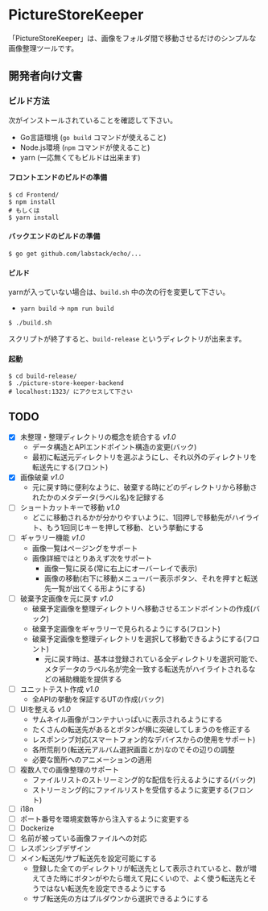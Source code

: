  PictureStoreKeeper
==========

「PictureStoreKeeper」は、画像をフォルダ間で移動させるだけのシンプルな画像整理ツールです。

## 開発者向け文書

### ビルド方法

次がインストールされていることを確認して下さい。

* Go言語環境 (`go build` コマンドが使えること)
* Node.js環境 (`npm` コマンドが使えること)
* yarn (一応無くてもビルドは出来ます)

#### フロントエンドのビルドの準備

```shell
$ cd Frontend/
$ npm install
# もしくは
$ yarn install
```

#### バックエンドのビルドの準備

```shell
$ go get github.com/labstack/echo/...
```

#### ビルド

yarnが入っていない場合は、`build.sh` 中の次の行を変更して下さい。

* `yarn build` -> `npm run build`

```shell
$ ./build.sh
```

スクリプトが終了すると、`build-release` というディレクトリが出来ます。

#### 起動

```shell
$ cd build-release/
$ ./picture-store-keeper-backend
# localhost:1323/ にアクセスして下さい
```

## TODO

- [x] 未整理・整理ディレクトリの概念を統合する *v1.0*
  - データ構造とAPIエンドポイント構造の変更(バック)
  - 最初に転送元ディレクトリを選ぶようにし、それ以外のディレクトリを転送先にする(フロント)
- [x] 画像破棄 *v1.0*
  - 元に戻す時に便利なように、破棄する時にどのディレクトリから移動されたかのメタデータ(ラベル名)を記録する
- [ ] ショートカットキーで移動 *v1.0*
  - どこに移動されるかが分かりやすいように、1回押しで移動先がハイライト、もう1回同じキーを押して移動、という挙動にする
- [ ] ギャラリー機能 *v1.0*
  - 画像一覧はページングをサポート
  - 画像詳細ではとりあえず次をサポート
    - 画像一覧に戻る(常に右上にオーバーレイで表示)
    - 画像の移動(右下に移動メニューバー表示ボタン、それを押すと転送先一覧が出てくる形ようにする)
- [ ] 破棄予定画像を元に戻す *v1.0*
  - 破棄予定画像を整理ディレクトリへ移動させるエンドポイントの作成(バック)
  - 破棄予定画像をギャラリーで見られるようにする(フロント)
  - 破棄予定画像を整理ディレクトリを選択して移動できるようにする(フロント)
    - 元に戻す時は、基本は登録されている全ディレクトリを選択可能で、メタデータのラベル名が完全一致する転送先がハイライトされるなどの補助機能を提供する
- [ ] ユニットテスト作成 *v1.0*
  - 全APIの挙動を保証するUTの作成(バック)
- [ ] UIを整える *v1.0*
  - サムネイル画像がコンテナいっぱいに表示されるようにする
  - たくさんの転送先があるとボタンが横に突破してしまうのを修正する
  - レスポンシブ対応(スマートフォン的なデバイスからの使用をサポート)
  - 各所荒削り(転送元アルバム選択画面とか)なのでその辺りの調整
  - 必要な箇所へのアニメーションの適用
- [ ] 複数人での画像整理のサポート
  - ファイルリストのストリーミング的な配信を行えるようにする(バック)
  - ストリーミング的にファイルリストを受信するように変更する(フロント)
- [ ] i18n
- [ ] ポート番号を環境変数等から注入するように変更する
- [ ] Dockerize
- [ ] 名前が被っている画像ファイルへの対応
- [ ] レスポンシブデザイン
- [ ] メイン転送先/サブ転送先を設定可能にする
  - 登録した全てのディレクトリが転送先として表示されていると、数が増えてきた時にボタンがやたら増えて見にくいので、よく使う転送先とそうではない転送先を設定できるようにする
  - サブ転送先の方はプルダウンから選択できるようにする
